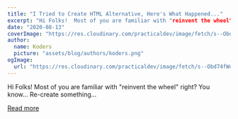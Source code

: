 ```yaml
---
title: "I Tried to Create HTML Alternative, Here's What Happened..."
excerpt: "Hi Folks!  Most of you are familiar with "reinvent the wheel" right? You know... Re-create something..."
date: "2020-08-13"
coverImage: "https://res.cloudinary.com/practicaldev/image/fetch/s--Obd74fWq--/c_imagga_scale,f_auto,fl_progressive,h_420,q_auto,w_1000/https://dev-to-uploads.s3.amazonaws.com/i/o2c9s26ww2o7mhlshwce.png"
author:
  name: Koders
  picture: "assets/blog/authors/koders.png"
ogImage:
  url: "https://res.cloudinary.com/practicaldev/image/fetch/s--Obd74fWq--/c_imagga_scale,f_auto,fl_progressive,h_420,q_auto,w_1000/https://dev-to-uploads.s3.amazonaws.com/i/o2c9s26ww2o7mhlshwce.png"
---
```


Hi Folks!  Most of you are familiar with "reinvent the wheel" right? You know... Re-create something...

[Read more](https://dev.to/thorx86/i-tried-to-create-html-alternative-here-s-what-happened-2702)
